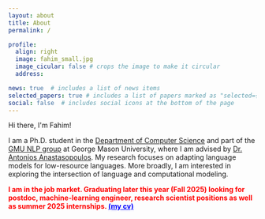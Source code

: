 ```yaml
---
layout: about
title: About
permalink: /

profile:
  align: right
  image: fahim_small.jpg
  image_cicular: false # crops the image to make it circular
  address:

news: true  # includes a list of news items
selected_papers: true # includes a list of papers marked as "selected={true}"
social: false  # includes social icons at the bottom of the page
---
```


Hi there, I'm Fahim!

I am a Ph.D. student in the [Department of Computer Science](https://cs.gmu.edu/) and part of the [GMU NLP group](https://cs.gmu.edu/~antonis/) at George Mason University, where I am advised by [Dr. Antonios Anastasopoulos](https://cs.gmu.edu/~antonis/author/antonios-anastasopoulos/). My research focuses on adapting language models for low-resource languages. More broadly, I am interested in exploring the intersection of language and computational modeling.

<p style="color: red; font-weight: bold;">
  I am in the job market. Graduating later this year (Fall 2025) looking for postdoc, machine-learning engineer, research scientist positions as well as summer 2025 internships.  <a href="https://fahimfaisal.info/assets/pdf/academic_cv_fahim_faisal.pdf" target="_blank" style="color: blue; ">(my cv)</a>
</p>

